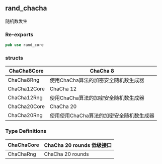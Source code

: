 ## rand_chacha

随机数发生

### Re-exports

```rust
pub use rand_core
```

### structs

| ChaCha8Core  | ChaCha  8                                |
| ------------ | ---------------------------------------- |
| ChaCha8Rng   | 使用ChaCha算法的加密安全随机数生成器     |
| ChaCha12Core | ChaCha 12                                |
| ChaCha12Rng  | 使用ChaCha算法的加密安全随机数生成器     |
| ChaCha20Core | ChaCha 20                                |
| ChaCha20Rng  | 使用使用ChaCha算法的加密安全随机数生成器 |

### Type Definitions

| ChaChaCore | ChaCha 20 rounds  低级接口 |
| ---------- | -------------------------- |
| ChaChaRng  | ChaCha 20 rounds           |

